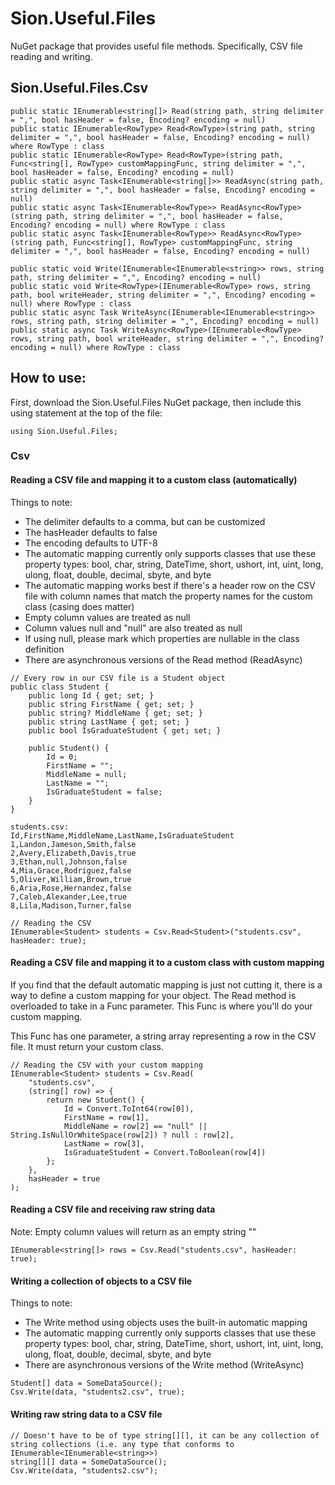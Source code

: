 # Sion.Useful.Files

NuGet package that provides useful file methods. Specifically, CSV file reading and writing.

## Sion.Useful.Files.Csv

```
public static IEnumerable<string[]> Read(string path, string delimiter = ",", bool hasHeader = false, Encoding? encoding = null)
public static IEnumerable<RowType> Read<RowType>(string path, string delimiter = ",", bool hasHeader = false, Encoding? encoding = null) where RowType : class
public static IEnumerable<RowType> Read<RowType>(string path, Func<string[], RowType> customMappingFunc, string delimiter = ",", bool hasHeader = false, Encoding? encoding = null)
public static async Task<IEnumerable<string[]>> ReadAsync(string path, string delimiter = ",", bool hasHeader = false, Encoding? encoding = null)
public static async Task<IEnumerable<RowType>> ReadAsync<RowType>(string path, string delimiter = ",", bool hasHeader = false, Encoding? encoding = null) where RowType : class
public static async Task<IEnumerable<RowType>> ReadAsync<RowType>(string path, Func<string[], RowType> customMappingFunc, string delimiter = ",", bool hasHeader = false, Encoding? encoding = null)

public static void Write(IEnumerable<IEnumerable<string>> rows, string path, string delimiter = ",", Encoding? encoding = null)
public static void Write<RowType>(IEnumerable<RowType> rows, string path, bool writeHeader, string delimiter = ",", Encoding? encoding = null) where RowType : class
public static async Task WriteAsync(IEnumerable<IEnumerable<string>> rows, string path, string delimiter = ",", Encoding? encoding = null)
public static async Task WriteAsync<RowType>(IEnumerable<RowType> rows, string path, bool writeHeader, string delimiter = ",", Encoding? encoding = null) where RowType : class
```

## How to use:

First, download the Sion.Useful.Files NuGet package, then include this using statement at the top of the file:

```
using Sion.Useful.Files;
```

### Csv

#### Reading a CSV file and mapping it to a custom class (automatically)

Things to note: 

- The delimiter defaults to a comma, but can be customized
- The hasHeader defaults to false
- The encoding defaults to UTF-8
- The automatic mapping currently only supports classes that use these property types: bool, char, string, DateTime, short, ushort, int, uint, long, ulong, float, double, decimal, sbyte, and byte
- The automatic mapping works best if there's a header row on the CSV file with column names that match the property names for the custom class (casing does matter)
- Empty column values are treated as null
- Column values null and "null" are also treated as null
- If using null, please mark which properties are nullable in the class definition
- There are asynchronous versions of the Read method (ReadAsync)

```
// Every row in our CSV file is a Student object
public class Student {
	public long Id { get; set; }
	public string FirstName { get; set; }
	public string? MiddleName { get; set; }
	public string LastName { get; set; }
	public bool IsGraduateStudent { get; set; }
	
	public Student() {
		Id = 0;
		FirstName = "";
		MiddleName = null;
		LastName = "";
		IsGraduateStudent = false;
	}
}
```

```
students.csv:
Id,FirstName,MiddleName,LastName,IsGraduateStudent
1,Landon,Jameson,Smith,false
2,Avery,Elizabeth,Davis,true
3,Ethan,null,Johnson,false
4,Mia,Grace,Rodriguez,false
5,Oliver,William,Brown,true
6,Aria,Rose,Hernandez,false
7,Caleb,Alexander,Lee,true
8,Lila,Madison,Turner,false
```

```
// Reading the CSV
IEnumerable<Student> students = Csv.Read<Student>("students.csv", hasHeader: true);
```

#### Reading a CSV file and mapping it to a custom class with custom mapping

If you find that the default automatic mapping is just not cutting it, there is a way to define a custom mapping for your object. The Read method is overloaded to take in a Func parameter. This Func is where you'll do your custom mapping.

This Func has one parameter, a string array representing a row in the CSV file. It must return your custom class.

```
// Reading the CSV with your custom mapping
IEnumerable<Student> students = Csv.Read(
	"students.csv",
	(string[] row) => {
		return new Student() {
			Id = Convert.ToInt64(row[0]),
			FirstName = row[1],
			MiddleName = row[2] == "null" || String.IsNullOrWhiteSpace(row[2]) ? null : row[2],
			LastName = row[3],
			IsGraduateStudent = Convert.ToBoolean(row[4])
		};
	},
	hasHeader = true
);
```

#### Reading a CSV file and receiving raw string data

Note: Empty column values will return as an empty string ""

```
IEnumerable<string[]> rows = Csv.Read("students.csv", hasHeader: true);
```

#### Writing a collection of objects to a CSV file

Things to note: 

- The Write method using objects uses the built-in automatic mapping
- The automatic mapping currently only supports classes that use these property types: bool, char, string, DateTime, short, ushort, int, uint, long, ulong, float, double, decimal, sbyte, and byte
- There are asynchronous versions of the Write method (WriteAsync)

```
Student[] data = SomeDataSource();
Csv.Write(data, "students2.csv", true);
```

#### Writing raw string data to a CSV file

```
// Doesn't have to be of type string[][], it can be any collection of string collections (i.e. any type that conforms to IEnumerable<IEnumerable<string>>)
string[][] data = SomeDataSource();
Csv.Write(data, "students2.csv");
```
